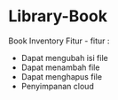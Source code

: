 # Library-Book
Book Inventory
Fitur - fitur :
  - Dapat mengubah isi file
  - Dapat menambah file
  - Dapat menghapus file
  - Penyimpanan cloud
